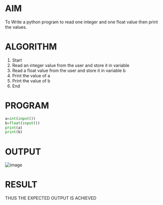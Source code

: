 
# AIM
  To Write a python program to read one integer and one float value then print the values.

# ALGORITHM
  1. Start
  2. Read an integer value from the user and store it in variable
  3. Read a float value from the user and store it in variable b
  4. Print the value of a
  5. Print the value of b
  6. End

# PROGRAM
```python
a=int(input())
b=float(input())
print(a)
print(b)
```

# OUTPUT
![image](https://github.com/user-attachments/assets/ca890b9c-9bbc-469e-9c31-e007febcb3c1)

# RESULT
  THUS THE EXPECTED OUTPUT IS ACHIEVED 
